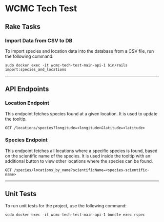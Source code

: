 # WCMC Tech Test

## Rake Tasks

### Import Data from CSV to DB

To import species and location data into the database from a CSV file, run the following command:
```
sudo docker exec -it wcmc-tech-test-main-api-1 bin/rails import:species_and_locations
```

---

## API Endpoints

### Location Endpoint

This endpoint fetches species found at a given location. It is used to update the tooltip.
```
GET /locations/species?longitude=<longitude>&latitude=<latitude>
```

### Species Endpoint

This endpoint fetches all locations where a specific species is found, based on the scientific name of the species. It is used inside the tooltip with an additional button to view other locations where the species can be found.
```
GET /species/locations_by_name?scientificName=<species-scientific-name>
```

---

## Unit Tests

To run unit tests for the project, use the following command:
```
sudo docker exec -it wcmc-tech-test-main-api-1 bundle exec rspec
```